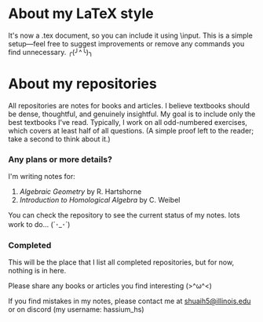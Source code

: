 # About my LaTeX style #

It's now a .tex document, so you can include it using \input. This is a simple setup—feel free to suggest improvements or remove any commands you find unnecessary. ╭(╯^╰)╮

# About my repositories #

All repositories are notes for books and articles. I believe textbooks should be dense, thoughtful, and genuinely insightful. My goal is to include only the best textbooks I've read. Typically, I work on all odd-numbered exercises, which covers at least half of all questions. (A simple proof left to the reader; take a second to think about it.)

<h3>Any plans or more details?</h3>

I'm writing notes for:

1. *Algebraic Geometry* by R. Hartshorne
2. *Introduction to Homological Algebra* by C. Weibel

You can check the repository to see the current status of my notes. lots work to do... (´･_･`)

<h3>Completed</h3>

This will be the place that I list all completed repositories, but for now, nothing is in here.

Please share any books or articles you find interesting (>^ω^<)

If you find mistakes in my notes, please contact me at shuaih5@illinois.edu or on discord (my username: hassium_hs)
